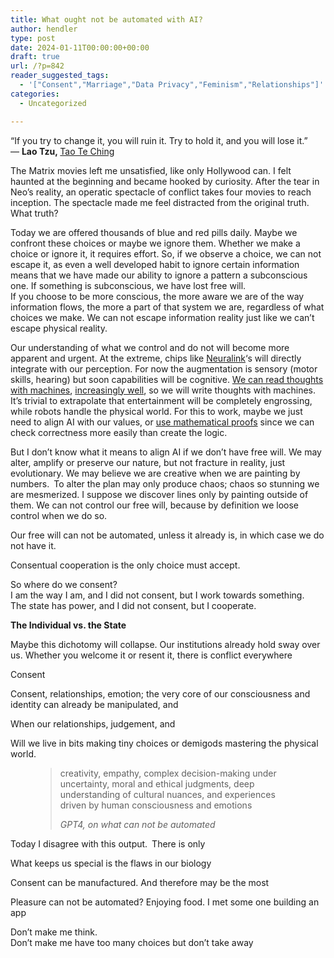 ```yaml
---
title: What ought not be automated with AI?
author: hendler
type: post
date: 2024-01-11T00:00:00+00:00
draft: true
url: /?p=842
reader_suggested_tags:
  - '["Consent","Marriage","Data Privacy","Feminism","Relationships"]'
categories:
  - Uncategorized

---
```

 

“If you try to change it, you will ruin it. Try to hold it, and you will lose it.”  
―&nbsp;**Lao Tzu,&nbsp;**[Tao Te Ching][1]

The Matrix movies left me unsatisfied, like only Hollywood can. I felt haunted at the beginning and became hooked by curiosity. After the tear in Neo&#8217;s reality, an operatic spectacle of conflict takes four movies to reach inception. The spectacle made me feel distracted from the original truth. What truth?  
  
Today we are offered thousands of blue and red pills daily. Maybe we confront these choices or maybe we ignore them. Whether we make a choice or ignore it, it requires effort. So, if we observe a choice, we can not escape it, as even a well developed habit to ignore certain information means that we have made our ability to ignore a pattern a subconscious one. If something is subconscious, we have lost free will.  
If you choose to be more conscious, the more aware we are of the way information flows, the more a part of that system we are, regardless of what choices we make. We can not escape information reality just like we can&#8217;t escape physical reality.  
  
Our understanding of what we control and do not will become more apparent and urgent. At the extreme, chips like [Neuralink][2]&#8216;s will directly integrate with our perception. For now the augmentation is sensory (motor skills, hearing) but soon capabilities will be cognitive. [We can read thoughts with machines][3], [increasingly well][4], so we will write thoughts with machines. It&#8217;s trivial to extrapolate that entertainment will be completely engrossing, while robots handle the physical world. For this to work, maybe we just need to align AI with our values, or [use mathematical proofs][5] since we can check correctness more easily than create the logic.  
  
But I don&#8217;t know what it means to align AI if we don&#8217;t have free will. We may alter, amplify or preserve our nature, but not fracture in reality, just evolutionary. We may believe we are creative when we are painting by numbers. To alter the plan may only produce chaos; chaos so stunning we are mesmerized. I suppose we discover lines only by painting outside of them. We can not control our free will, because by definition we loose control when we do so.  
  
Our free will can not be automated, unless it already is, in which case we do not have it.  




Consentual cooperation is the only choice must accept.  
  
  
  
So where do we consent?  
I am the way I am, and I did not consent, but I work towards something.  
The state has power, and I did not consent, but I cooperate.  
  
  
**The Individual vs. the State** 

Maybe this dichotomy will collapse. Our institutions already hold sway over us. Whether you welcome it or resent it, there is conflict everywhere 



Consent  
  
Consent, relationships, emotion; the very core of our consciousness and identity can already be manipulated, and  
  
When our relationships, judgement, and  
  
Will we live in bits making tiny choices or demigods mastering the physical world. 





  
<figure class="wp-block-pullquote">

> creativity, empathy, complex decision-making under uncertainty, moral and ethical judgments, deep understanding of cultural nuances, and experiences driven by human consciousness and emotions
> 
> <cite>GPT4, on what can not be automated</cite></figure> 

Today I disagree with this output. There is only  




  
  
What keeps us special is the flaws in our biology  
  
Consent can be manufactured. And therefore may be the most  
  
Pleasure can not be automated? Enjoying food. I met some one building an app  
  
Don&#8217;t make me think.  
Don&#8217;t make me have too many choices but don&#8217;t take away

 [1]: https://www.goodreads.com/work/quotes/100074
 [2]: https://neuralink.com/
 [3]: https://www.scientificamerican.com/article/a-brain-scanner-combined-with-an-ai-language-model-can-provide-a-glimpse-into-your-thoughts/
 [4]: https://undark.org/2024/01/03/brain-computer-neurorights/
 [5]: https://arxiv.org/abs/2309.01933